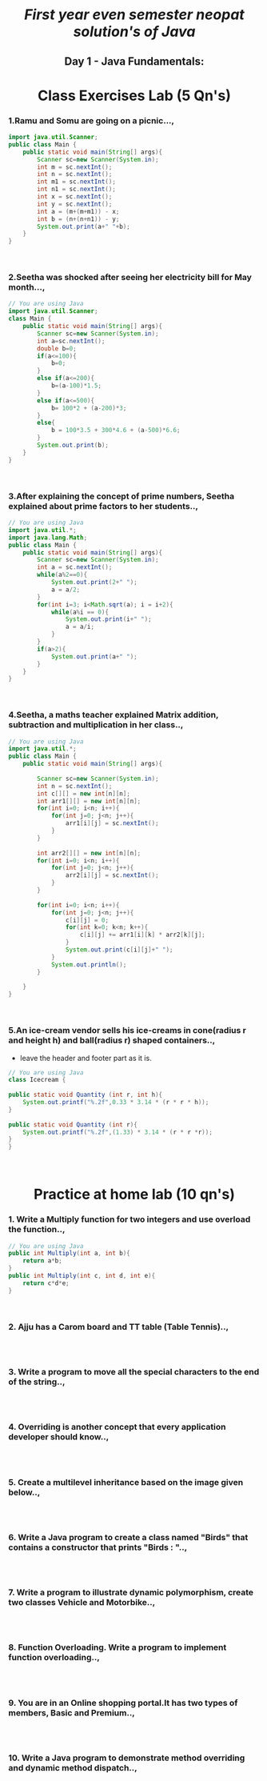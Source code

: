  <h1 align="center"><i>First year even semester neopat solution's of Java</i></h1>

 <h2 align="center"> Day 1 - Java Fundamentals: </h2>
 
 <h1 align="center"> Class Exercises Lab (5 Qn's) </h1>
 
 ### 1.Ramu and Somu are going on a picnic...,
```java
import java.util.Scanner;
public class Main {
    public static void main(String[] args){
        Scanner sc=new Scanner(System.in);
        int m = sc.nextInt();
        int n = sc.nextInt();
        int m1 = sc.nextInt();
        int n1 = sc.nextInt();
        int x = sc.nextInt();
        int y = sc.nextInt();
        int a = (m+(m+m1)) - x;
        int b = (n+(n+n1)) - y;
        System.out.print(a+" "+b);
    }
}
```

</br>

### 2.Seetha was shocked after seeing her electricity bill for May month...,
```java
// You are using Java
import java.util.Scanner;
class Main {
    public static void main(String[] args){
        Scanner sc=new Scanner(System.in);
        int a=sc.nextInt();
        double b=0;
        if(a<=100){
            b=0;
        }
        else if(a<=200){
            b=(a-100)*1.5;
        }
        else if(a<=500){
            b= 100*2 + (a-200)*3; 
        }
        else{
            b = 100*3.5 + 300*4.6 + (a-500)*6.6;
        }
        System.out.print(b);
    }
}
```

</br>

### 3.After explaining the concept of prime numbers, Seetha explained about prime factors to her students..,
```java
// You are using Java
import java.util.*;
import java.lang.Math;
public class Main {
    public static void main(String[] args){
        Scanner sc=new Scanner(System.in);
        int a = sc.nextInt();
        while(a%2==0){
            System.out.print(2+" ");
            a = a/2;
        }
        for(int i=3; i<Math.sqrt(a); i = i+2){
            while(a%i == 0){
                System.out.print(i+" ");
                a = a/i;
            }
        }
        if(a>2){
            System.out.print(a+" ");
        }
    }
}
```
</br>

### 4.Seetha, a maths teacher explained Matrix addition, subtraction and multiplication in her class..,
```java
// You are using Java
import java.util.*;
public class Main {
    public static void main(String[] args){ 
        
        Scanner sc=new Scanner(System.in);
        int n = sc.nextInt();
        int c[][] = new int[n][n];
        int arr1[][] = new int[n][n];
        for(int i=0; i<n; i++){
            for(int j=0; j<n; j++){
                arr1[i][j] = sc.nextInt();
            }
        } 
        
        int arr2[][] = new int[n][n];
        for(int i=0; i<n; i++){
            for(int j=0; j<n; j++){
                arr2[i][j] = sc.nextInt();
            }
        }
        
        for(int i=0; i<n; i++){
            for(int j=0; j<n; j++){
                c[i][j] = 0;
                for(int k=0; k<n; k++){
                    c[i][j] += arr1[i][k] * arr2[k][j];
                }
                System.out.print(c[i][j]+" ");
            }
            System.out.println();
        }
        
    }
}
```
</br>

### 5.An ice-cream vendor sells his ice-creams in cone(radius r and height h) and ball(radius r) shaped containers..,
- leave the header and footer part as it is.
```java
// You are using Java
class Icecream {
    
public static void Quantity (int r, int h){
    System.out.printf("%.2f",0.33 * 3.14 * (r * r * h));
}
    
public static void Quantity (int r){
    System.out.printf("%.2f",(1.33) * 3.14 * (r * r *r));
} 
}
```

</br>

<h1 align="center">Practice at home lab (10 qn's) </h1> 

### 1. Write a Multiply function for two integers and use overload the function..,
```java
// You are using Java
public int Multiply(int a, int b){
    return a*b;
}
public int Multiply(int c, int d, int e){
    return c*d*e;
}
```

</br>

### 2. Ajju has a Carom board and TT table (Table Tennis)..,
```java

```

</br>

### 3. Write a program to move all the special characters to the end of the string..,
```java

```

</br>

### 4. Overriding is another concept that every application developer should know..,
```java

```

</br>

### 5. Create a multilevel inheritance based on the image given below..,
```java

```

</br>

### 6. Write a Java program to create a class named "Birds" that contains a constructor that prints "Birds : "..,
```java

```

</br>

### 7. Write a program to illustrate dynamic polymorphism, create two classes Vehicle and Motorbike..,
```java

```

</br>

### 8. Function Overloading. Write a program to implement function overloading..,
```java

```

</br>

### 9. You are in an Online shopping portal.It has two types of members, Basic and Premium..,
```java

```

</br>

### 10. Write a Java program to demonstrate method overriding and dynamic method dispatch..,
```java

```

</br>
